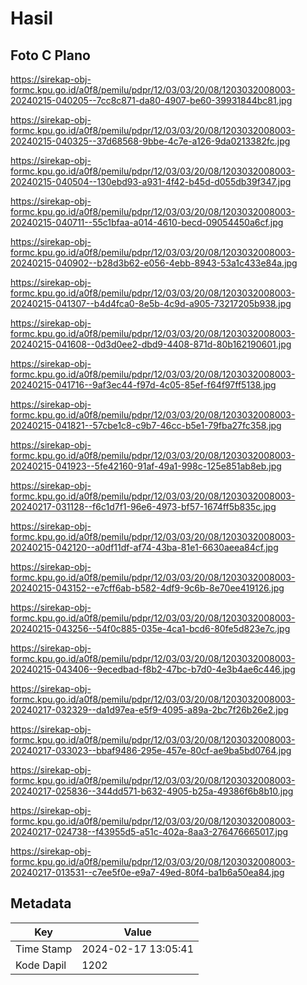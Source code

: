 # Hasil

## Foto C Plano

https://sirekap-obj-formc.kpu.go.id/a0f8/pemilu/pdpr/12/03/03/20/08/1203032008003-20240215-040205--7cc8c871-da80-4907-be60-39931844bc81.jpg

https://sirekap-obj-formc.kpu.go.id/a0f8/pemilu/pdpr/12/03/03/20/08/1203032008003-20240215-040325--37d68568-9bbe-4c7e-a126-9da0213382fc.jpg

https://sirekap-obj-formc.kpu.go.id/a0f8/pemilu/pdpr/12/03/03/20/08/1203032008003-20240215-040504--130ebd93-a931-4f42-b45d-d055db39f347.jpg

https://sirekap-obj-formc.kpu.go.id/a0f8/pemilu/pdpr/12/03/03/20/08/1203032008003-20240215-040711--55c1bfaa-a014-4610-becd-09054450a6cf.jpg

https://sirekap-obj-formc.kpu.go.id/a0f8/pemilu/pdpr/12/03/03/20/08/1203032008003-20240215-040902--b28d3b62-e056-4ebb-8943-53a1c433e84a.jpg

https://sirekap-obj-formc.kpu.go.id/a0f8/pemilu/pdpr/12/03/03/20/08/1203032008003-20240215-041307--b4d4fca0-8e5b-4c9d-a905-73217205b938.jpg

https://sirekap-obj-formc.kpu.go.id/a0f8/pemilu/pdpr/12/03/03/20/08/1203032008003-20240215-041608--0d3d0ee2-dbd9-4408-871d-80b162190601.jpg

https://sirekap-obj-formc.kpu.go.id/a0f8/pemilu/pdpr/12/03/03/20/08/1203032008003-20240215-041716--9af3ec44-f97d-4c05-85ef-f64f97ff5138.jpg

https://sirekap-obj-formc.kpu.go.id/a0f8/pemilu/pdpr/12/03/03/20/08/1203032008003-20240215-041821--57cbe1c8-c9b7-46cc-b5e1-79fba27fc358.jpg

https://sirekap-obj-formc.kpu.go.id/a0f8/pemilu/pdpr/12/03/03/20/08/1203032008003-20240215-041923--5fe42160-91af-49a1-998c-125e851ab8eb.jpg

https://sirekap-obj-formc.kpu.go.id/a0f8/pemilu/pdpr/12/03/03/20/08/1203032008003-20240217-031128--f6c1d7f1-96e6-4973-bf57-1674ff5b835c.jpg

https://sirekap-obj-formc.kpu.go.id/a0f8/pemilu/pdpr/12/03/03/20/08/1203032008003-20240215-042120--a0df11df-af74-43ba-81e1-6630aeea84cf.jpg

https://sirekap-obj-formc.kpu.go.id/a0f8/pemilu/pdpr/12/03/03/20/08/1203032008003-20240215-043152--e7cff6ab-b582-4df9-9c6b-8e70ee419126.jpg

https://sirekap-obj-formc.kpu.go.id/a0f8/pemilu/pdpr/12/03/03/20/08/1203032008003-20240215-043256--54f0c885-035e-4ca1-bcd6-80fe5d823e7c.jpg

https://sirekap-obj-formc.kpu.go.id/a0f8/pemilu/pdpr/12/03/03/20/08/1203032008003-20240215-043406--9ecedbad-f8b2-47bc-b7d0-4e3b4ae6c446.jpg

https://sirekap-obj-formc.kpu.go.id/a0f8/pemilu/pdpr/12/03/03/20/08/1203032008003-20240217-032329--da1d97ea-e5f9-4095-a89a-2bc7f26b26e2.jpg

https://sirekap-obj-formc.kpu.go.id/a0f8/pemilu/pdpr/12/03/03/20/08/1203032008003-20240217-033023--bbaf9486-295e-457e-80cf-ae9ba5bd0764.jpg

https://sirekap-obj-formc.kpu.go.id/a0f8/pemilu/pdpr/12/03/03/20/08/1203032008003-20240217-025836--344dd571-b632-4905-b25a-49386f6b8b10.jpg

https://sirekap-obj-formc.kpu.go.id/a0f8/pemilu/pdpr/12/03/03/20/08/1203032008003-20240217-024738--f43955d5-a51c-402a-8aa3-276476665017.jpg

https://sirekap-obj-formc.kpu.go.id/a0f8/pemilu/pdpr/12/03/03/20/08/1203032008003-20240217-013531--c7ee5f0e-e9a7-49ed-80f4-ba1b6a50ea84.jpg


## Metadata

| Key        | Value               |
| ---------- | ------------------- |
| Time Stamp | 2024-02-17 13:05:41 |
| Kode Dapil | 1202                |



